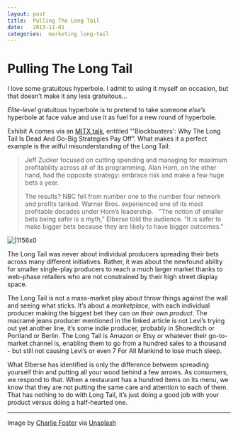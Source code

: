 ```yaml
---
layout: post
title:  Pulling The Long Tail 
date:   2013-11-01 
categories:  marketing long-tail 
---
```


# Pulling The Long Tail


I love some gratuitous hyperbole. I admit to using it myself on occasion, but that doesn’t make it any less gratuitous… 

*Elite-level* gratuitous hyperbole is to pretend to take someone *else’s* hyperbole at face value and use it as fuel for a new round of hyperbole.

Exhibit A comes via an [MITX talk](http://marketingland.com/blockbusters-why-the-long-tail-is-dead-and-go-big-strategies-pay-off-62763), entitled “'Blockbusters': Why The Long Tail Is Dead And Go-Big Strategies Pay Off”. What makes it a perfect example is the wilful misunderstanding of the Long Tail:

> Jeff Zucker focused on cutting spending and managing for maximum profitability across all of its programming. Alan Horn, on the other hand, had the opposite strategy: embrace risk and make a few huge bets a year.
>
> The results? NBC fell from number one to the number four network and profits tanked. Warner Bros. experienced one of its most profitable decades under Horn’s leadership.
> 
> "The notion of smaller bets being safer is a myth,” Elberse told the audience. “It is safer to make bigger bets because they are likely to have bigger outcomes.”

![|1156x0](/images/unknown_filename.286.jpeg)

The Long Tail was never about individual producers spreading their bets across many different initiatives. Rather, it was about the newfound ability for smaller single-play producers to reach a much larger market thanks to web-phase retailers who are not constrained by their high street display space. 

The Long Tail is not a mass-market play about throw things against the wall and seeing what sticks. It’s about a *marketplace*, with each individual producer making the biggest bet they can *on their own product*. The macramé jeans producer mentioned in the linked article is not Levi’s trying out yet another line, it’s some indie producer, probably in Shoreditch or Portland or Berlin. The Long Tail is Amazon or Etsy or whatever their go-to-market channel is, enabling them to go from a hundred sales to a thousand - but still not causing Levi’s or even 7 For All Mankind to lose much sleep.

What Elberse has identified is only the difference between spreading yourself thin and putting all your wood behind a few arrows. As consumers, we respond to that. When a restaurant has a hundred items on its menu, we know that they are not putting the same care and attention to each of them. That has nothing to do with Long Tail, it’s just doing a good job with your product versus doing a half-hearted one.

***
Image by [Charlie Foster](http://flickr.com/photos/charliefoster/) via [Unsplash](http://unsplash.com/)

